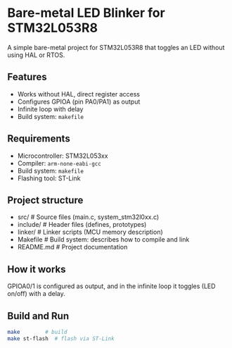 # Bare-metal LED Blinker for STM32L053R8

A simple bare-metal project for STM32L053R8 that toggles an LED without using HAL or RTOS.

## Features
- Works without HAL, direct register access
- Configures GPIOA (pin PA0/PA1) as output
- Infinite loop with delay
- Build system: `makefile`

## Requirements
- Microcontroller: STM32L053xx
- Compiler: `arm-none-eabi-gcc`
- Build system: `makefile`
- Flashing tool: ST-Link

## Project structure
- src/        # Source files (main.c, system_stm32l0xx.c)
- include/    # Header files (defines, prototypes)
- linker/     # Linker scripts (MCU memory description)
- Makefile    # Build system: describes how to compile and link
- README.md   # Project documentation

## How it works
GPIOA0/1 is configured as output, and in the infinite loop it toggles (LED on/off) with a delay.

## Build and Run
```bash
make        # build
make st-flash  # flash via ST-Link
